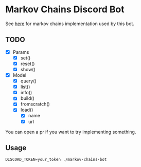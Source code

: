 # Markov Chains Discord Bot

See [here](https://github.com/krypt0nn/markov-chains) for markov chains implementation used by this bot.

## TODO
- [x] Params
  - [x] set()
  - [x] reset()
  - [x] show()
- [x] Model
  - [x] query()
  - [x] list()
  - [x] info()
  - [x] build()
  - [x] fromscratch()
  - [x] load()
    - [x] name
    - [x] url

You can open a pr if you want to try implementing something.

## Usage
```
DISCORD_TOKEN=your_token ./markov-chains-bot
```
